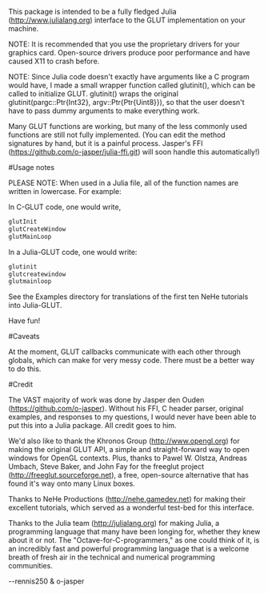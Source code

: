 This package is intended to be a fully fledged Julia (http://www.julialang.org)
interface to the GLUT implementation on your machine.

NOTE: It is recommended that you use the proprietary drivers for your graphics
card.  Open-source drivers produce poor performance and have caused X11 to
crash before.

NOTE: Since Julia code doesn't exactly have arguments like a C program would
have, I made a small wrapper function called glutinit(), which can be called to
initialize  GLUT.  glutinit() wraps the original glutinit(pargc::Ptr{Int32},
argv::Ptr{Ptr{Uint8}}), so that the user doesn't have to pass dummy arguments
to make everything work.

Many GLUT functions are working, but many of the less commonly used functions
are still not fully implemented. (You can edit the method signatures by hand,
but it is a painful process.  Jasper's FFI
(https://github.com/o-jasper/julia-ffi.git) will soon handle this
automatically!)

#Usage notes

PLEASE NOTE: When used in a Julia file, all of the function names are written in
lowercase. For example:

In C-GLUT code, one would write,

```c
glutInit
glutCreateWindow
glutMainLoop
```

In a Julia-GLUT code, one would write:

```julia
glutinit
glutcreatewindow
glutmainloop
```

See the Examples directory for translations of the first ten NeHe tutorials
into Julia-GLUT.

Have fun!

#Caveats

At the moment, GLUT callbacks communicate with each other through globals,
which can make for very messy code. There must be a better way to do this.

#Credit

The VAST majority of work was done by Jasper den Ouden
(https://github.com/o-jasper).  Without his FFI, C header parser, original
examples, and responses to my questions, I would never have been able to put
this into a Julia package.  All credit goes to him.

We'd also like to thank the Khronos Group (http://www.opengl.org) for making the
original GLUT API, a simple and straight-forward way to open windows for OpenGL
contexts. Plus, thanks to Pawel W. Olstza, Andreas Umbach, Steve Baker, and John
Fay for the freeglut project (http://freeglut.sourceforge.net), a free,
open-source alternative that has found it's way onto many Linux boxes.

Thanks to NeHe Productions (http://nehe.gamedev.net) for making their excellent
tutorials, which served as a wonderful test-bed for this interface. 

Thanks to the Julia team (http://julialang.org) for making Julia, a programming
language that many have been longing for, whether they knew about it or not.
The "Octave-for-C-programmers," as one could think of it, is an incredibly fast
and powerful programming language that is a welcome breath of fresh air in the
technical and numerical programming communities.

--rennis250 & o-jasper
